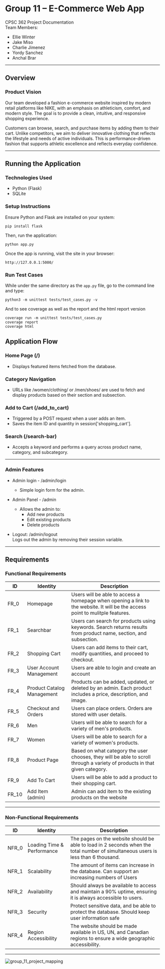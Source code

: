 
# Group 11 – E-Commerce Web App

CPSC 362 Project Documentation  
Team Members:  
- Ellie Winter  
- Jake Miso  
- Charlie Jimenez  
- Yordy Sanchez  
- Anchal Brar  

---

## Overview

### Product Vision

Our team developed a fashion e-commerce website inspired by modern retail platforms like NIKE, with an emphasis on athleticism, comfort, and modern style. The goal is to provide a clean, intuitive, and responsive shopping experience.

Customers can browse, search, and purchase items by adding them to their cart. Unlike competitors, we aim to deliver innovative clothing that reflects the lifestyle and needs of active individuals. This is performance-driven fashion that supports athletic excellence and reflects everyday confidence.

---

## Running the Application

### Technologies Used

- Python (Flask)
- SQLite

### Setup Instructions

Ensure Python and Flask are installed on your system:

```
pip install flask
```

Then, run the application:

```
python app.py
```

Once the app is running, visit the site in your browser:

```
http://127.0.0.1:5000/
```

### Run Test Cases
While under the same directory as the `app.py` file, go to the command line and type:
```
python3 -m unittest tests/test_cases.py -v
```
And to see coverage as well as the report and the html report version
```
coverage run -m unittest tests/test_cases.py
coverage report
coverage html
```

## Application Flow

### Home Page (/)

- Displays featured items fetched from the database.

### Category Navigation

- URLs like /women/clothing/ or /men/shoes/ are used to fetch and display products based on their section and subsection.

### Add to Cart (/add_to_cart)

- Triggered by a POST request when a user adds an item.
- Saves the item ID and quantity in session['shopping_cart'].

### Search (/search-bar)

- Accepts a keyword and performs a query across product name, category, and subcategory.

---

### Admin Features

- Admin login -  /admin/login  
  - Simple login form for the admin.

- Admin Panel - /admin  
  - Allows the admin to:
    - Add new products
    - Edit existing products
    - Delete products

- Logout: /admin/logout  
  Logs out the admin by removing their session variable.

---

## Requirements

### Functional Requirements

| ID | Identity | Description |
| ----------- | ----------- | ------|
| FR_0 | Homepage | Users will be able to access a homepage when opening a link to the website. It will be the access point to mulitple features. |
| FR_1 | Searchbar | Users can search for products using keywords. Search returns results from product name, section, and subsection. |
| FR_2 | Shopping Cart | Users can add items to their cart, modify quantities, and proceed to checkout. |
| FR_3 | User Account Management | Users are able to login and create an account |
| FR_4 | Product Catalog Management | Products can be added, updated, or deleted by an admin. Each product includes a price, description, and image. |
| FR_5 | Checkout and Orders | Users can place orders. Orders are stored with user details. |
| FR_6 | Men | Users will be able to search for a variety of men's products. |
| FR_7 | Women | Users will be able to search for a variety of women's products. |
| FR_8 | Product Page | Based on what category the user chooses, they will be able to scroll through a variety of products in that given category. |
| FR_9 | Add To Cart | Users will be able to add a product to their shopping cart. |
| FR_10 | Add Item (admin) | Admin can add item to the existing products on the website |

---

### Non-Functional Requirements

| ID | Identity | Description |
| ----------- | ----------- | ------|
| NFR_0 | Loading Time & Performance | The pages on the website should be able to load in 2 seconds when the total number of simultaneous users is less than 6 thousand. |
| NFR_1 | Scalability | The amount of items can increase in the database. Can support an increasing numbers of Users |
| NFR_2 | Availability | Should always be available to access and maintain a 90% uptime, ensuring it is always accessible to users. |
| NFR_3 | Security | Protect sensitive data, and be able to protect the database. Should keep user information safe |
| NFR_4 | Region Accessibility | The website should be made available in US, UN, and Canadian regions to ensure a wide geographic accessibility. |

---
![group_11_project_mapping](https://github.com/user-attachments/assets/668ee8a7-7b67-4c09-b1c9-cf6d3ca15fc6)

